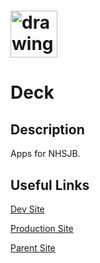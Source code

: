 # <img src="https://playground.nhhs-sjb.org/static/inventoryresource/logo.png" alt="drawing" width="75"/>

# Deck

## Description

Apps for NHSJB.

## Useful Links
[Dev Site](https://playground.nhhs-sjb.org/home/)

[Production Site](https://deck.nhhs-sjb.org/)

[Parent Site](https://nhhs-sjb.org/)
